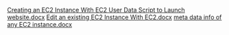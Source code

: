 [Creating an EC2 Instance With EC2 User Data Script to Launch website.docx](https://github.com/SowmyaRaji2349/cloud-computing-internship/files/12030759/Creating.an.EC2.Instance.With.EC2.User.Data.Script.to.Launch.website.docx)
[Edit an  existing EC2 Instance With EC2.docx](https://github.com/SowmyaRaji2349/cloud-computing-internship/files/12030723/Edit.an.existing.EC2.Instance.With.EC2.docx)
[meta data info of any EC2 instance.docx](https://github.com/SowmyaRaji2349/cloud-computing-internship/files/12030936/meta.data.info.of.any.EC2.instance.docx)
